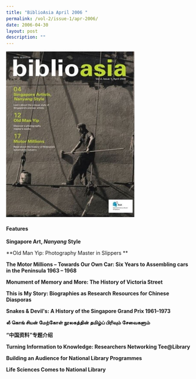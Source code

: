 ```yaml
---
title: "BiblioAsia April 2006 "
permalink: /vol-2/issue-1/apr-2006/
date: 2006-04-30
layout: post
description: ""
---
```

<img style="width: 350px; height: 450px;" src="/images/vol-2-issue-1/Apr06.JPG">

#### **Features**

**Singapore Art, <i>Nanyang</i> Style**<br>

**Old Man Yip: Photography Master in Slippers **<br>

**The Motor Millions – Towards Our Own Car: Six Years to Assembling cars in the Peninsula 1963 – 1968**<br>

**Monument of Memory and More: The History of Victoria Street**<br>

**This is My Story: Biographies as Research Resources for Chinese Diasporas**<br>

**Snakes & Devil's: A History of the Singapore Grand Prix 1961–1973**<br>

**லீ கொங் சியன் மேற்கோள் நூலகத்தின் தமிழ்ப் பிரிவும் சேவைகளும்**<br>

**“中国资料”专题介绍**<br>

**Turning Information to Knowledge: Researchers Networking Tee@Library**<br>

**Building an Audience for National Library Programmes**<br>

**Life Sciences Comes to National Library**<br>